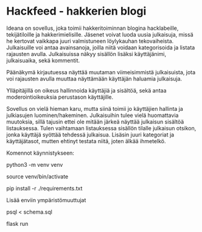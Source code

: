 # Hackfeed - hakkerien blogi
Ideana on sovellus, joka toimii hakkeritoiminnan blogina hacklabeille, tekijätiloille ja hakkerimielisille. Jäsenet voivat luoda uusia julkaisuja, missä
he kertovat vaikkapa juuri valmistuneen löylykauhan tekovaiheista. Julkaisuille voi antaa avainsanoja, joilla niitä voidaan kategorisoida ja listata rajausten avulla.
Julkaisuissa näkyy sisällön lisäksi käyttäjänimi, julkaisuaika, sekä kommentit.

Päänäkymä kirjautuessa näyttää muutaman viimeisimmistä julkaisuista, jota voi rajausten avulla muuttaa näyttämään käyttäjän haluamia julkaisuja.

Ylläpitäjillä on oikeus hallinnoida käyttäjiä ja sisältöä, sekä antaa moderointioikeuksia perustason käyttäjille.

Sovellus on vielä hieman karu, mutta siinä toimii jo käyttäjien hallinta ja julkiasujen luominen/hakeminen. Julkaisuihin tulee vielä huomattavia muutoksia, sillä
tajusin ettei ole mitään järkeä näyttää julkaisun sisältöä listauksessa. Tulen vaihtamaan listauksessa sisällön tilalle julkaisun otsikon, jonka käyttäjä syöttää
tehdessä julkaisua. Lisäsin juuri kategoriat ja käyttäjätasot, mutten ehtinyt testata niitä, joten älkää ihmetelkö.

Komennot käynnistykseen:

python3 -m venv venv

source venv/bin/activate

pip install -r ./requirements.txt

Lisää enviin ympäristömuuttujat

psql < schema.sql

flask run



